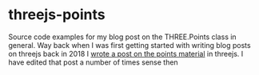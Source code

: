 # threejs-points

Source code examples for my blog post on the THREE.Points class in general. Way back when I was first getting started with writing blog posts on threejs back in 2018 I [wrote a post on the points material](https://dustinpfister.github.io/2018/05/12/threejs-points-material/) in threejs. I have edited that post a number of times sense then 